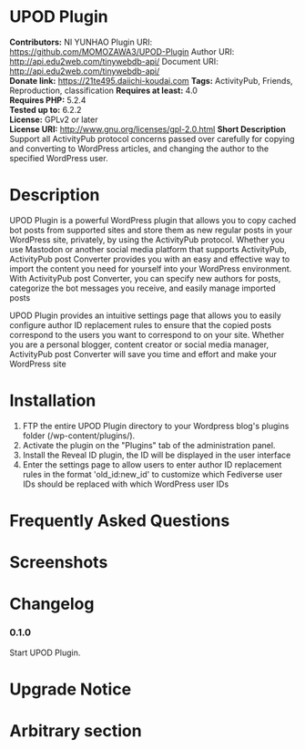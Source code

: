 # UPOD Plugin #

**Contributors:** NI YUNHAO
Plugin URI: https://github.com/MOMOZAWA3/UPOD-Plugin
Author URI: http://api.edu2web.com/tinywebdb-api/ 
Document URI: http://api.edu2web.com/tinywebdb-api/  
**Donate link:** https://21te495.daiichi-koudai.com
**Tags:** ActivityPub, Friends, Reproduction, classification
**Requires at least:** 4.0  
**Requires PHP:** 5.2.4  
**Tested up to:** 6.2.2  
**License:** GPLv2 or later  
**License URI:** http://www.gnu.org/licenses/gpl-2.0.html 
**Short Description**
Support all ActivityPub protocol concerns passed over carefully for copying and converting to WordPress articles, and changing the author to the specified WordPress user.


# Description #
UPOD Plugin is a powerful WordPress plugin that allows you to copy cached bot posts from supported sites and store them as new regular posts in your WordPress site, privately, by using the ActivityPub protocol. Whether you use Mastodon or another social media platform that supports ActivityPub, ActivityPub post Converter provides you with an easy and effective way to import the content you need for yourself into your WordPress environment. With ActivityPub post Converter, you can specify new authors for posts, categorize the bot messages you receive, and easily manage imported posts

UPOD Plugin provides an intuitive settings page that allows you to easily configure author ID replacement rules to ensure that the copied posts correspond to the users you want to correspond to on your site. Whether you are a personal blogger, content creator or social media manager, ActivityPub post Converter will save you time and effort and make your WordPress site


# Installation #

1. FTP the entire UPOD Plugin directory to your Wordpress blog's plugins folder (/wp-content/plugins/).
2. Activate the plugin on the "Plugins" tab of the administration panel.
3. Install the Reveal ID plugin, the ID will be displayed in the user interface
4. Enter the settings page to allow users to enter author ID replacement rules in the format 'old_id:new_id' to customize which Fediverse user IDs should be replaced with which WordPress user IDs

# Frequently Asked Questions #

# Screenshots #

# Changelog #

### 0.1.0 ###  
Start UPOD Plugin.

# Upgrade Notice #

# Arbitrary section #